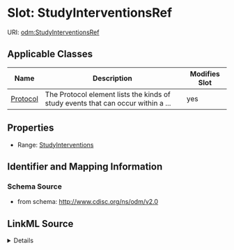 # Slot: StudyInterventionsRef

URI: [odm:StudyInterventionsRef](http://www.cdisc.org/ns/odm/v2.0/StudyInterventionsRef)



<!-- no inheritance hierarchy -->




## Applicable Classes

| Name | Description | Modifies Slot |
| --- | --- | --- |
[Protocol](Protocol.md) | The Protocol element lists the kinds of study events that can occur within a ... |  yes  |







## Properties

* Range: [StudyInterventions](StudyInterventions.md)





## Identifier and Mapping Information







### Schema Source


* from schema: http://www.cdisc.org/ns/odm/v2.0




## LinkML Source

<details>
```yaml
name: StudyInterventionsRef
from_schema: http://www.cdisc.org/ns/odm/v2.0
rank: 1000
identifier: false
alias: StudyInterventionsRef
domain_of:
- Protocol
range: StudyInterventions

```
</details>